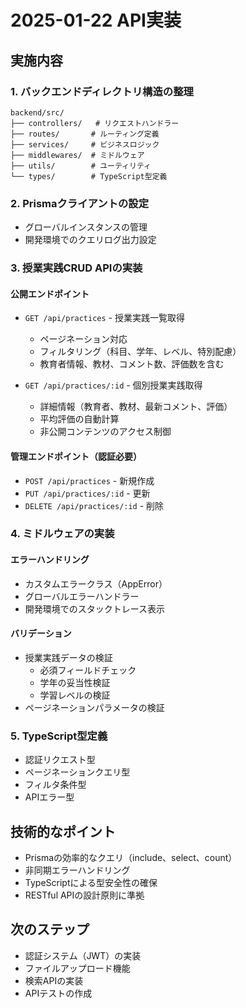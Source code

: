 # 2025-01-22 API実装

## 実施内容

### 1. バックエンドディレクトリ構造の整理
```
backend/src/
├── controllers/   # リクエストハンドラー
├── routes/       # ルーティング定義
├── services/     # ビジネスロジック
├── middlewares/  # ミドルウェア
├── utils/        # ユーティリティ
└── types/        # TypeScript型定義
```

### 2. Prismaクライアントの設定
- グローバルインスタンスの管理
- 開発環境でのクエリログ出力設定

### 3. 授業実践CRUD APIの実装

#### 公開エンドポイント
- `GET /api/practices` - 授業実践一覧取得
  - ページネーション対応
  - フィルタリング（科目、学年、レベル、特別配慮）
  - 教育者情報、教材、コメント数、評価数を含む
  
- `GET /api/practices/:id` - 個別授業実践取得
  - 詳細情報（教育者、教材、最新コメント、評価）
  - 平均評価の自動計算
  - 非公開コンテンツのアクセス制御

#### 管理エンドポイント（認証必要）
- `POST /api/practices` - 新規作成
- `PUT /api/practices/:id` - 更新
- `DELETE /api/practices/:id` - 削除

### 4. ミドルウェアの実装

#### エラーハンドリング
- カスタムエラークラス（AppError）
- グローバルエラーハンドラー
- 開発環境でのスタックトレース表示

#### バリデーション
- 授業実践データの検証
  - 必須フィールドチェック
  - 学年の妥当性検証
  - 学習レベルの検証
- ページネーションパラメータの検証

### 5. TypeScript型定義
- 認証リクエスト型
- ページネーションクエリ型
- フィルタ条件型
- APIエラー型

## 技術的なポイント
- Prismaの効率的なクエリ（include、select、count）
- 非同期エラーハンドリング
- TypeScriptによる型安全性の確保
- RESTful APIの設計原則に準拠

## 次のステップ
- 認証システム（JWT）の実装
- ファイルアップロード機能
- 検索APIの実装
- APIテストの作成